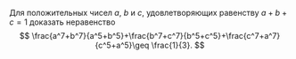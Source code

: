 Для положительных чисел $a$, $b$ и $c$, удовлетворяющих равенству $a+b+c=1$ доказать неравенство 
$$
\frac{a^7+b^7}{a^5+b^5}+\frac{b^7+c^7}{b^5+c^5}+\frac{c^7+a^7}{c^5+a^5}\geq \frac{1}{3}.
$$